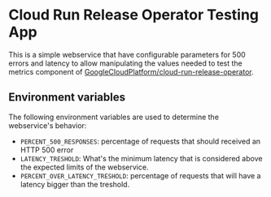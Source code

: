 Cloud Run Release Operator Testing App
======================================

This is a simple webservice that have configurable parameters for 500 errors
and latency to allow manipulating the values needed to test the metrics
component of [GoogleCloudPlatform/cloud-run-release-operator](https://github.com/GoogleCloudPlatform/cloud-run-release-operator).

Environment variables
--------------------

The following environment variables are used to determine the webservice's 
behavior:

 * `PERCENT_500_RESPONSES`: percentage of requests that should received an HTTP
   500 error
 * `LATENCY_TRESHOLD`: What's the minimum latency that is considered above the
   expected limits of the webservice.
 * `PERCENT_OVER_LATENCY_TRESHOLD`: percentage of requests that will have a
   latency bigger than the treshold.